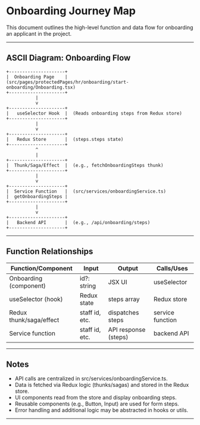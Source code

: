 # Onboarding Journey Map

This document outlines the high-level function and data flow for onboarding an applicant in the project.

---

## ASCII Diagram: Onboarding Flow

```
+---------------------+
|  Onboarding Page    |  (src/pages/protectedPages/hr/onboarding/start-onboarding/Onboarding.tsx)
+---------------------+
           |
           v
+---------------------+
|   useSelector Hook  |  (Reads onboarding steps from Redux store)
+---------------------+
           |
           v
+---------------------+
|   Redux Store       |  (steps.steps state)
+---------------------+
           ^
           |
+---------------------+
|  Thunk/Saga/Effect  |  (e.g., fetchOnboardingSteps thunk)
+---------------------+
           |
           v
+---------------------+
|  Service Function   |  (src/services/onboardingService.ts)
|  getOnboardingSteps |
+---------------------+
           |
           v
+---------------------+
|   Backend API       |  (e.g., /api/onboarding/steps)
+---------------------+
```

---

## Function Relationships

| Function/Component      | Input          | Output               | Calls/Uses       |
| ----------------------- | -------------- | -------------------- | ---------------- |
| Onboarding (component)  | id?: string    | JSX UI               | useSelector      |
| useSelector (hook)      | Redux state    | steps array          | Redux store      |
| Redux thunk/saga/effect | staff id, etc. | dispatches steps     | service function |
| Service function        | staff id, etc. | API response (steps) | backend API      |

---

## Notes

- API calls are centralized in src/services/onboardingService.ts.
- Data is fetched via Redux logic (thunks/sagas) and stored in the Redux store.
- UI components read from the store and display onboarding steps.
- Reusable components (e.g., Button, Input) are used for form steps.
- Error handling and additional logic may be abstracted in hooks or utils.

---
